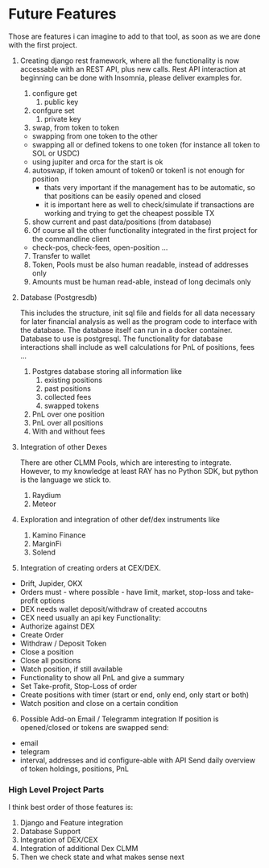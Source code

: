 # Future Features

Those are features i can imagine to add to that tool, as soon as we are done with the first project. 

1. Creating django rest framework, where all the functionality is now accessable with an REST API, plus new calls. Rest API interaction at beginning can be done with Insomnia, please deliver examples for.
	1. configure get
		1. public key
	2. confgure set
		1. private key
	3. swap, from token to token
	- swapping from one token to the other
  	- swapping all or defined tokens to one token (for instance all token to SOL or USDC)
   	- using jupiter and orca for the start is ok  
	4. autoswap, if token amount of token0 or token1 is not enough for position
    	- thats very important if the management has to be automatic, so that positions can be easily opened and closed
     	- it is important here as well to check/simulate if transactions are working and trying to get the cheapest possible TX 
	5. show current and past data/positions (from database)
 	6. Of course all the other functionality integrated in the first project for the commandline client
	- check-pos, check-fees, open-position ...
	7. Transfer to wallet
 	8. Token, Pools must be also human readable, instead of addresses only
  	9. Amounts must be human read-able, instead of long decimals only 

2. Database (Postgresdb)
  
   This includes the structure, init sql file and fields for all data necessary for later financial analysis as  well as the program code to interface with the database. The database itself can run in a docker container. Database to use is postgresql. The functionality for database interactions shall include as well calculations for PnL of positions, fees ...
	1. Postgres database storing all information like
		1. existing positions
		2. past positions
		3. collected fees
		4. swapped tokens
	2. PnL over one position
 	3. PnL over all positions
  	4. With and without fees
 
3. Integration of other Dexes
   
   There are other CLMM Pools, which are interesting to integrate. However, to my knowledge at least RAY has no Python SDK, but python is the language we stick to.
	1. Raydium
	2. Meteor

4. Exploration and integration of other def/dex instruments like
	1. Kamino Finance
	2. MarginFi
	3. Solend

5. Integration of creating orders at CEX/DEX.
- Drift, Jupider, OKX
- Orders must - where possible - have limit, market, stop-loss and take-profit options
- DEX needs wallet deposit/withdraw of created accoutns
- CEX need usually an api key
Functionality:
- Authorize against DEX
- Create Order
- Withdraw / Deposit Token
- Close a position
- Close all positions
- Watch position, if still available
- Functionality to show all PnL and give a summary
- Set Take-profit, Stop-Loss of order
- Create positions with timer (start or end, only end, only start or both)
- Watch position and close on a certain condition

6. Possible Add-on Email / Telegramm integration 
If position is opened/closed or tokens are swapped send:
- email
- telegram
- interval, addresses and id configure-able with API
Send daily overview of token holdings, positions, PnL

### High Level Project Parts

I think best order of those features is:

1. Django and Feature integration
2. Database Support
3. Integration of DEX/CEX
4. Integration of additional Dex CLMM
5. Then we check state and what makes sense next




